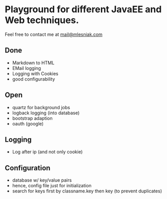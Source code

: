 # Playground for different JavaEE and Web techniques.
Feel free to contact me at mail@mlesniak.com

## Done
* Markdown to HTML
* EMail logging
* Logging with Cookies
* good configurability

## Open
* quartz for background jobs
* logback logging (into database)
* bootstrap adaption
* oauth (google)

## Logging
* Log after ip (and not only cookie)

## Configuration
* database w/ key/value pairs
* hence, config file just for initialization
* search for keys first by classname.key then key (to prevent duplicates)
